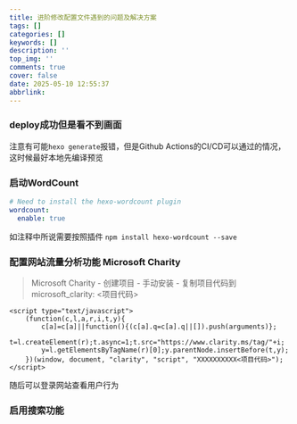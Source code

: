 ```yaml
---
title: 进阶修改配置文件遇到的问题及解决方案
tags: []
categories: []
keywords: []
description: ''
top_img: ''
comments: true
cover: false
date: 2025-05-10 12:55:37
abbrlink:
---
```


### deploy成功但是看不到画面

注意有可能`hexo generate`报错，但是Github Actions的CI/CD可以通过的情况，这时候最好本地先编译预览

### 启动WordCount

```yaml
# Need to install the hexo-wordcount plugin
wordcount:
  enable: true
```

如注释中所说需要按照插件 `npm install hexo-wordcount --save`

### 

### 配置网站流量分析功能 Microsoft Charity

> Microsoft Charity - 创建项目 - 手动安装 - 复制项目代码到 microsoft_clarity: <项目代码>

```ht
<script type="text/javascript">
    (function(c,l,a,r,i,t,y){
        c[a]=c[a]||function(){(c[a].q=c[a].q||[]).push(arguments)};
        t=l.createElement(r);t.async=1;t.src="https://www.clarity.ms/tag/"+i;
        y=l.getElementsByTagName(r)[0];y.parentNode.insertBefore(t,y);
    })(window, document, "clarity", "script", "XXXXXXXXXX<项目代码>");
</script>
```

随后可以登录网站查看用户行为

### 启用搜索功能

